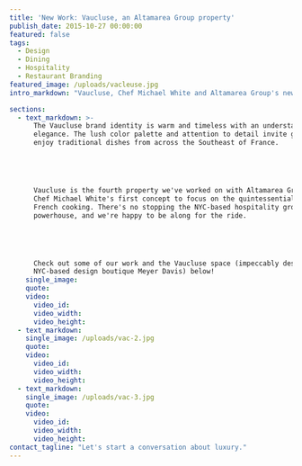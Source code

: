 ```yaml
---
title: 'New Work: Vaucluse, an Altamarea Group property'
publish_date: 2015-10-27 00:00:00
featured: false
tags:
  - Design
  - Dining
  - Hospitality
  - Restaurant Branding
featured_image: /uploads/vacleuse.jpg
intro_markdown: "Vaucluse, Chef Michael White and Altamarea Group's newest property, launched to acclaim last month (check out some of the great press their team has gotten in the NY Times and on wwd.com.) We're proud to see our visual branding and logo design work come alive within such an incredible concept.​"

sections:
  - text_markdown: >-
      The Vaucluse brand identity is warm and timeless with an understated
      elegance. The lush color palette and attention to detail invite guests to
      enjoy traditional dishes from across the Southeast of France.





      Vaucluse is the fourth property we've worked on with Altamarea Group, and
      Chef Michael White's first concept to focus on the quintessential core of
      French cooking. There's no stopping the NYC-based hospitality group
      powerhouse, and we're happy to be along for the ride.





      Check out some of our work and the Vaucluse space (impeccably designed by
      NYC-based design boutique Meyer Davis) below!​
    single_image:
    quote:
    video:
      video_id:
      video_width:
      video_height:
  - text_markdown:
    single_image: /uploads/vac-2.jpg
    quote:
    video:
      video_id:
      video_width:
      video_height:
  - text_markdown:
    single_image: /uploads/vac-3.jpg
    quote:
    video:
      video_id:
      video_width:
      video_height:
contact_tagline: "Let's start a conversation about luxury."
---
```



